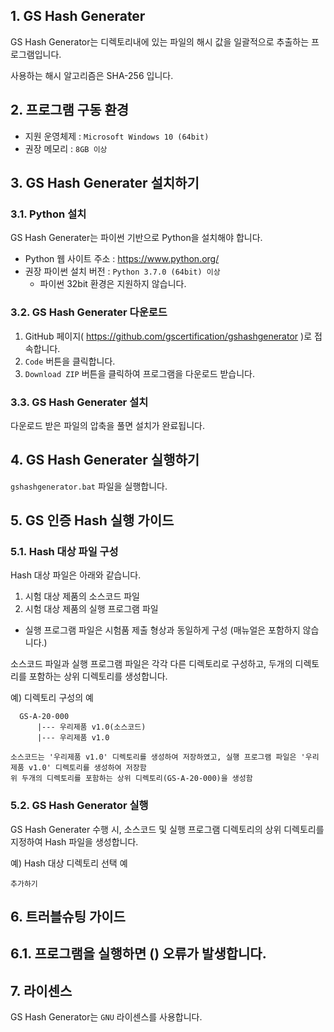 ## 1. GS Hash Generater
GS Hash Generator는 디렉토리내에 있는 파일의 해시 값을 일괄적으로 추출하는 프로그램입니다.    

사용하는 해시 알고리즘은 SHA-256 입니다.  

## 2. 프로그램 구동 환경
 - 지원 운영체제 : `Microsoft Windows 10 (64bit)` 
 - 권장 메모리 : `8GB 이상` 

## 3. GS Hash Generater 설치하기 

### 3.1. Python 설치
GS Hash Generater는 파이썬 기반으로 Python을 설치해야 합니다.  

* Python 웹 사이트 주소 : https://www.python.org/
* 권장 파이썬 설치 버전 : `Python 3.7.0 (64bit) 이상`
   * 파이썬 32bit 환경은 지원하지 않습니다. 
    
### 3.2. GS Hash Generater 다운로드 
1. GitHub 페이지( https://github.com/gscertification/gshashgenerator )로 접속합니다. 
2. `Code` 버튼을 클릭합니다. 
3. `Download ZIP` 버튼을 클릭하여 프로그램을 다운로드 받습니다.

### 3.3. GS Hash Generater 설치
다운로드 받은 파일의 압축을 풀면 설치가 완료됩니다. 

## 4. GS Hash Generater 실행하기
`gshashgenerator.bat` 파일을 실행합니다. 

## 5. GS 인증 Hash 실행 가이드

### 5.1. Hash 대상 파일 구성

Hash 대상 파일은 아래와 같습니다.
 1. 시험 대상 제품의 소스코드 파일
 2. 시험 대상 제품의 실행 프로그램 파일
   * 실행 프로그램 파일은 시험품 제출 형상과 동일하게 구성 (매뉴얼은 포함하지 않습니다.)
 
소스코드 파일과 실행 프로그램 파일은 각각 다른 디렉토리로 구성하고, 두개의 디렉토리를 포함하는 상위 디렉토리를 생성합니다.  
 
 예) 디렉토리 구성의 예    
``` 
  GS-A-20-000
      |--- 우리제품 v1.0(소스코드)
      |--- 우리제품 v1.0

소스코드는 '우리제품 v1.0' 디렉토리를 생성하여 저장하였고, 실행 프로그램 파일은 '우리제품 v1.0' 디렉토리를 생성하여 저장함    
위 두개의 디렉토리를 포함하는 상위 디렉토리(GS-A-20-000)을 생성함
```


### 5.2. GS Hash Generator 실행
GS Hash Generater 수행 시, 소스코드 및 실행 프로그램 디렉토리의 상위 디렉토리를 지정하여 Hash 파일을 생성합니다.  

예) Hash 대상 디렉토리 선택 예 
```
추가하기
```

## 6. 트러블슈팅 가이드

## 6.1. 프로그램을 실행하면 () 오류가 발생합니다.

## 7. 라이센스 
GS Hash Generator는 `GNU` 라이센스를 사용합니다. 



